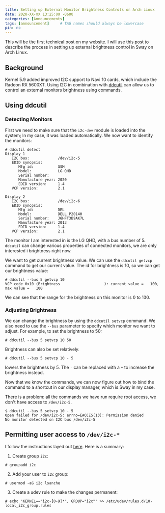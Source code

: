```yaml
---
title: Setting up External Monitor Brightness Controls on Arch Linux
date: 2020-XX-XX 13:25:00 -0600
categories: [Announcements]
tags: [announcement]     # TAG names should always be lowercase
pin: no
---
```


This will be the first technical post on my website. I will use this post to describe the process in setting up external brightness control in Sway on Arch Linux.

## Background

Kernel 5.9 added improved I2C support to Navi 10 cards, which include the Radeon RX 5600XT. Using I2C in combination with [ddcutil](https://www.archlinux.org/packages/community/x86_64/ddcutil/) can allow us to control an external monitors brightness using commands.

## Using ddcutil

### Detecting Monitors

First we need to make sure that the ```i2c-dev``` module is loaded into the system; In my case, it was loaded automatically. We now want to identify the monitors:

```console
# ddcutil detect
Display 1
   I2C bus:             /dev/i2c-5
   EDID synopsis:
      Mfg id:           GSM
      Model:            LG QHD
      Serial number:
      Manufacture year: 2020
      EDID version:     1.4
   VCP version:         2.1

Display 2
   I2C bus:             /dev/i2c-6
   EDID synopsis:
      Mfg id:           DEL
      Model:            DELL P2014H
      Serial number:    J6HFT3B9AK7L
      Manufacture year: 2013
      EDID version:     1.4
   VCP version:         2.1
```

The monitor I am interested in is the LG QHD, with a bus number of 5. ```ddcutil``` can change various properties of connected monitors, we are only interested i brightness right now.

We want to get current brightness value. We can use the ```ddcutil getvcp``` command to get our current value. The id for brightness is 10, so we can get our brightness value:

```console
# ddcutil --bus 5 getvcp 10
VCP code 0x10 (Brightness                    ): current value =   100, max value =   100
```

We can see that the range for the brightness on this monitor is 0 to 100.

### Adjusting Brightness

We can change the brightness by using the ```ddcutil setvcp``` command. We also need to use the ```--bus``` parameter to specify which monitor we want to adjust. For example, to set the brightness to 50:

```console
# ddcutil --bus 5 setvcp 10 50
```

Brightness can also be set relatively:

```console
# ddcutil --bus 5 setvcp 10 - 5
```

lowers the brightness by 5. The ```-``` can be replaced with a ```+``` to increase the brightness instead.

Now that we know the commands, we can now figure out how to bind the command to a shortcut in our display manager, which is Sway in my case.

There is a problem: all the commands we have run require root access, we don't have access to ```/dev/i2c-5```.

```console
$ ddcutil --bus 5 setvcp 10 - 5
Open failed for /dev/i2c-5: errno=EACCES(13): Permission denied
No monitor detected on I2C bus /dev/i2c-5
```

## Permitting user access to ```/dev/i2c-*```
I follow the instructions layed out [here](https://lexruee.ch/setting-i2c-permissions-for-non-root-users.html). Here is a summary:

1. Create group ```i2c```:

```console
# groupadd i2c
```

2. Add your user to ```i2c``` group:

```console
# usermod -aG i2c lsanche
```

3. Create a udev rule to make the changes permanent:

```console
# echo 'KERNEL=="i2c-[0-9]*", GROUP="i2c"' >> /etc/udev/rules.d/10-local_i2c_group.rules
```

